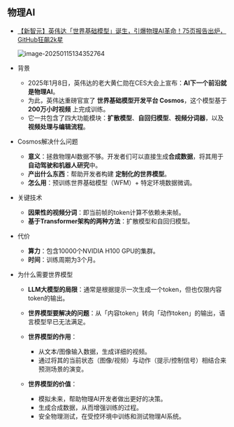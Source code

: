 ## 物理AI

- [【新智元】英伟达「世界基础模型」诞生，引爆物理AI革命！75页报告出炉，GitHub狂飙2k星](https://mp.weixin.qq.com/s/wJRDkwt-XvxJR5JhYLU6ZQ)

  ![image-20250115134352764](1-世界基础模型引爆物理AI革命.assets/image-20250115134352764.png)

- 背景
  - 2025年1月8日，英伟达的老大黄仁勋在CES大会上宣布：**AI下一个前沿就是物理AI**。
  - 为此，英伟达重磅官宣了 **世界基础模型开发平台 Cosmos**，这个模型基于 **200万小时视频** 上完成训练。
  - 它一共包含了四大功能模块：**扩散模型**、**自回归模型**、**视频分词器**，以及**视频处理与编辑流程**。
  
- Cosmos解决什么问题
  - **意义**：拯救物理AI数据不够。开发者们可以直接生成**合成数据**，将其用于**自动驾驶和机器人研究**中。
  - **产出什么东西**：帮助开发者构建 **定制化的世界模型**。
  - **怎么用**：预训练世界基础模型（WFM）+ 特定环境数据微调。
  
- 关键技术
  - **因果性的视频分词**：即当前帧的token计算不依赖未来帧。
  - **基于Transformer架构的两种方法**：扩散模型和自回归模型。
  
- 代价
  - **算力**：包含10000个NVIDIA H100 GPU的集群。
  - **时间**：训练周期为3个月。
  
- 为什么需要世界模型
  - **LLM大模型的局限**：通常是根据提示一次生成一个token，但也仅限内容token的输出。
  
  - **世界模型要解决的问题**：从「内容token」转向「动作token」的输出，语言模型早已无法满足。
  
  - **世界模型的作用**：
    - 从文本/图像输入数据，生成详细的视频。
    - 通过将其的当前状态（图像/视频）与动作（提示/控制信号）相结合来预测场景的演变。
  
  - **世界模型的价值**：
    - 模拟未来，帮助物理AI开发者做出更好的决策。
    - 生成合成数据，从而增强训练的过程。
    - 安全物理测试，在受控环境中训练和测试物理AI系统。
  
    
  
    